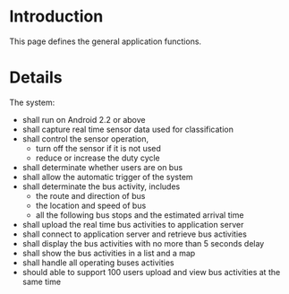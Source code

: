 # Introduction #

This page defines the general application functions.


# Details #

The system:
  * shall run on Android 2.2 or above
  * shall capture real time sensor data used for classification
  * shall control the sensor operation,
    * turn off the sensor if it is not used
    * reduce or increase the duty cycle
  * shall determinate whether users are on bus
  * shall allow the automatic trigger of the system
  * shall determinate the bus activity, includes
    * the route and direction of bus
    * the location and speed of bus
    * all the following bus stops and the estimated arrival time
  * shall upload the real time bus activities to application server
  * shall connect to application server and retrieve bus activities
  * shall display the bus activities with no more than 5 seconds delay
  * shall show the bus activities in a list and a map
  * shall handle all operating buses activities
  * should able to support 100 users upload and view bus activities at the same time